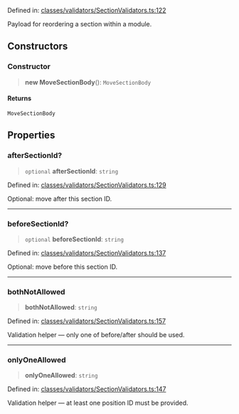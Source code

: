 Defined in: [classes/validators/SectionValidators.ts:122](https://github.com/continuousactivelearning/vibe/blob/bbe96e7b9c72b9bbcc5896c45a0f74ad711a9075/backend/src/modules/courses/classes/validators/SectionValidators.ts#L122)

Payload for reordering a section within a module.

## Constructors

### Constructor

> **new MoveSectionBody**(): `MoveSectionBody`

#### Returns

`MoveSectionBody`

## Properties

### afterSectionId?

> `optional` **afterSectionId**: `string`

Defined in: [classes/validators/SectionValidators.ts:129](https://github.com/continuousactivelearning/vibe/blob/bbe96e7b9c72b9bbcc5896c45a0f74ad711a9075/backend/src/modules/courses/classes/validators/SectionValidators.ts#L129)

Optional: move after this section ID.

***

### beforeSectionId?

> `optional` **beforeSectionId**: `string`

Defined in: [classes/validators/SectionValidators.ts:137](https://github.com/continuousactivelearning/vibe/blob/bbe96e7b9c72b9bbcc5896c45a0f74ad711a9075/backend/src/modules/courses/classes/validators/SectionValidators.ts#L137)

Optional: move before this section ID.

***

### bothNotAllowed

> **bothNotAllowed**: `string`

Defined in: [classes/validators/SectionValidators.ts:157](https://github.com/continuousactivelearning/vibe/blob/bbe96e7b9c72b9bbcc5896c45a0f74ad711a9075/backend/src/modules/courses/classes/validators/SectionValidators.ts#L157)

Validation helper — only one of before/after should be used.

***

### onlyOneAllowed

> **onlyOneAllowed**: `string`

Defined in: [classes/validators/SectionValidators.ts:147](https://github.com/continuousactivelearning/vibe/blob/bbe96e7b9c72b9bbcc5896c45a0f74ad711a9075/backend/src/modules/courses/classes/validators/SectionValidators.ts#L147)

Validation helper — at least one position ID must be provided.

